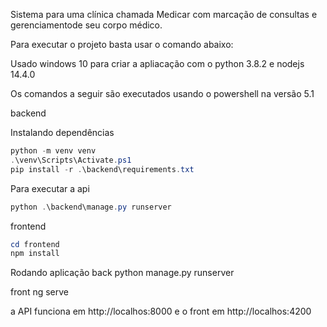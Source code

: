 Sistema para uma clínica chamada Medicar com marcação de consultas e gerenciamentode  seu corpo médico.

Para executar o projeto basta usar o comando abaixo:

Usado windows 10 para criar a apliacação com o python 3.8.2 e nodejs 14.4.0
 
Os comandos a seguir são executados usando o powershell na versão 5.1

backend

Instalando dependências
```powershell
python -m venv venv
.\venv\Scripts\Activate.ps1
pip install -r .\backend\requirements.txt
```

Para executar a api
```powershell
python .\backend\manage.py runserver
```

frontend
```powershell
cd frontend
npm install
```


Rodando aplicação
back
    python manage.py runserver

front
    ng serve

a API funciona em http://localhos:8000 e o front em http://localhos:4200

